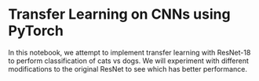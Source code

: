 # Transfer Learning on CNNs using PyTorch

In this notebook, we attempt to implement transfer learning with ResNet-18 to perform classification of cats vs dogs. We will experiment with different modifications to the original ResNet to see which has better performance.
